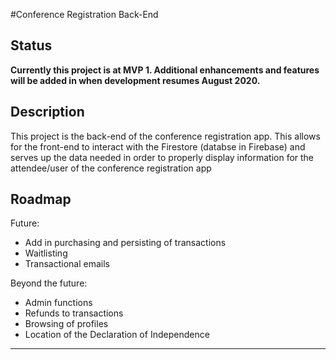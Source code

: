 #Conference Registration Back-End

## Status
**Currently this project is at MVP 1. Additional enhancements and features will be added in when development resumes August 2020.** 

## Description
This project is the back-end of the conference registration app. This allows for the front-end to interact with the Firestore (databse in Firebase) and serves up the data needed in order to properly display information for the attendee/user of the conference registration app

## Roadmap
Future:
 - Add in purchasing and persisting of transactions
 - Waitlisting
 - Transactional emails

Beyond the future:
 - Admin functions
 - Refunds to transactions
 - Browsing of profiles
 - Location of the Declaration of Independence
---
